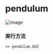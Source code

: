 # pendulum
![image](https://github.com/ta-nish18/pendulum/assets/54563775/475eb489-3749-4094-8bbd-dbc53515cfb5)

<!-- 
### Install
Matlab Onlineで開く場合は以下のアイコンをクリック
[![Open in MATLAB Online](https://www.mathworks.com/images/responsive/global/open-in-matlab-online.svg)](https://matlab.mathworks.com/open/github/v1?repo=ta-nish18/pendulum)
-->

### 実行方法
```
>> pendulum.GUI
```

